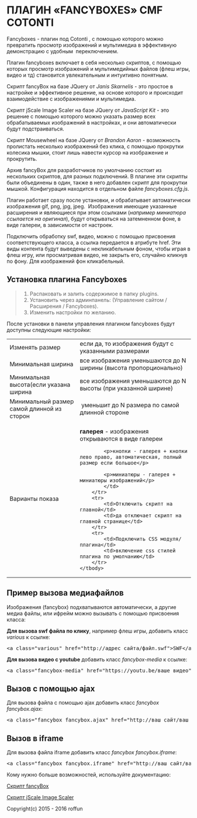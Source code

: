 # ПЛАГИН «FANCYBOXES» CMF COTONTI
<p>Fancyboxes&nbsp;- плагин под Cotonti&nbsp;, с помощью которого можно превратить просмотр изображений и мультимедиа в эффективную демонстрацию с удобным &nbsp;переключением.</p>

<p>Плагин fancyboxes включает в себя несколько скриптов, с помощью которых просмотр изображений и мультимедийных файлов (флеш игры, видео и тд) становится увлекательным и интуитивно понятным.</p>

<p>Скрипт fancyBox на базе JQuery от&nbsp;<em>Janis Skarnelis</em> - это простое в настройке и эффективное решение, на основе которого и происходит взаимодействие с изображениями и мультимедиа.</p>

<p>Скрипт jScale Image Scaler на базе JQuery от&nbsp;<em>JavaScript Kit</em> - это решение с помощью которого можно указать размер всех обрабатываемых изображений в настройках, и они автоматически будут подстраиваться.</p>

<p>Скрипт Mousewheel&nbsp;на базе JQuery от&nbsp;<em>Brandon Aaron</em>&nbsp;- возможность пролистать несколько изображений без клика, с помощью прокрутки колесика мышки, стоит лишь навести курсор на изображение и прокрутить.</p>

<p>Архив fancyBox для разработчиков по умолчанию состоит из нескольких скриптов, для разных подключений. В плагине эти скрипты были объединены в один, также в него добавлен скрипт для прокрутки мышкой. Конфигурация находится в отдельном файле&nbsp;<em>fancyboxes.cfg.js</em>.</p>

<p>Плагин работает сразу после установки, и обрабатывает автоматически изображения gif, png, jpg, jpeg. &nbsp;Изображения имеющие указанные расширения и являющиеся при этом ссылками (<em>например миниатюра ссылается на оригинал</em>), будут открываться на затемненном фоне, в виде галереи, в зависимости от настроек.</p>

<p>Подключить обработку&nbsp;swf, видео, можно с помощью присвоения соответствующего&nbsp;класса, а ссылка передается в атрибуте href. Эти виды контента будут выведены с некликабельным фоном, чтобы играя в флеш игру, или просматривая видео, не закрыть его, случайно кликнув по фону. Для изображений фон кликабельный.</p>

<h2>Установка плагина Fancyboxes</h2>

<blockquote>
<ol>
	<li>Распаковать и залить содержимое&nbsp;в папку plugins.</li>
	<li>Установить через админпанель: (Управление сайтом / Расширения / Fancyboxes).</li>
	<li>Изменить настройки по желанию.</li>
</ol>
</blockquote>

<p>После установки в панели управления плагином fancyboxes будут доступны следующие настройки:</p>

<table class="blshadow cells">
	<tbody>
		<tr>
			<td>Изменять размер</td>
			<td>если да, то изображения будут с указанными размерами&nbsp;</td>
		</tr>
		<tr>
			<td>Минимальная ширина</td>
			<td>все изображения уменьшаются до N ширины (высота пропорционально)</td>
		</tr>
		<tr>
			<td>Минимальная высота(если указана ширина</td>
			<td>все изображения уменьшаются до N высоты (при указанной ширине)</td>
		</tr>
		<tr>
			<td>Минимальный размер самой длинной из сторон</td>
			<td>&nbsp;уменьшит до N размера по самой длинной стороне</td>
		</tr>
		<tr>
			<td>Варианты показа</td>
			<td>
			<p><strong>галерея</strong> - изображения открываются в виде галереи</p>

			<p>кнопки - галерея + кнопки лево право, автоматическая, полный размер если большое</p>

			<p>миниатюры - галерея + миниатюры изображений</p>
			</td>
		</tr>
		<tr>
			<td>Отключить скрипт на главной</td>
			<td>да отключает скрипт на главной странице</td>
		</tr>
		<tr>
			<td>Подключить CSS модуля/плагина</td>
			<td>включение css стилей плагина по умолчанию</td>
		</tr>
	</tbody>
</table>

<h2>Пример вызова&nbsp;медиафайлов</h2>

<p>Изображения (fancybox)&nbsp;подхватываются автоматически,&nbsp;а другие медиа файлы, или ифрейм можно вызывать с помощью присвоения класса:</p>

<p><strong>Для вызова swf файла по клику</strong>, например флеш игры, добавить класс <em>various</em> к ссылке:</p>

<pre class="brush:xml;">
&lt;a class=&quot;various&quot; href=&quot;http://адрес сайта/файл.swf&quot;&gt;SWF&lt;/a&gt;
</pre>

<p><strong>Для вызова видео с youtube</strong> добавить класс <em>fancybox-media</em> к ссылке:</p>

<pre class="brush:xml;">
&lt;a class=&quot;fancybox-media&quot; href=&quot;https://youtu.be/ваше видео&quot;&gt;media&lt;/a&gt;
</pre>

<h2>Вызов с помощью ajax</h2>

<p>Для вызова файла&nbsp;с помощью ajax добавить класс <em>fancybox fancybox.ajax</em>:&nbsp;</p>

<pre class="brush:xml;">
&lt;a class=&quot;fancybox fancybox.ajax&quot; href=&quot;http://ваш сайт/ваш файл&quot;&gt;Ajax&lt;/a&gt;
</pre>

<h2>Вызов в iframe</h2>

<p>Для вызова файла iframe добавить класс <em>fancybox fancybox.iframe</em>:</p>

<pre class="brush:xml;">
&lt;a class=&quot;fancybox fancybox.iframe&quot; href=&quot;http://ваш сайт/ваш файл&quot;&gt;Iframe&lt;/a&gt;
</pre>

<p>Кому нужно больше возможностей, используйте документацию:</p>

<p><a href="http://fancyapps.com/fancybox/">Скрипт fancyBox</a></p>

<p><a href="http://www.javascriptkit.com/script/script2/jscale/index.shtml">Скрипт jScale Image Scaler</a></p>

Copyright(c) 2015 - 2016 roffun
